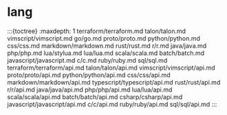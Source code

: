 # lang

:::{toctree}
:maxdepth: 1
terraform/terraform.md
talon/talon.md
vimscript/vimscript.md
go/go.md
proto/proto.md
python/python.md
css/css.md
markdown/markdown.md
rust/rust.md
r/r.md
java/java.md
php/php.md
lua/stylua.md
lua/lua.md
scala/scala.md
batch/batch.md
javascript/javascript.md
c/c.md
ruby/ruby.md
sql/sql.md
terraform/terraform/api.md
talon/talon/api.md
vimscript/vimscript/api.md
proto/proto/api.md
python/python/api.md
css/css/api.md
markdown/markdown/api.md
typescript/typescript/api.md
rust/rust/api.md
r/r/api.md
java/java/api.md
php/php/api.md
lua/lua/api.md
scala/scala/api.md
batch/batch/api.md
csharp/csharp/api.md
javascript/javascript/api.md
c/c/api.md
ruby/ruby/api.md
sql/sql/api.md
:::
